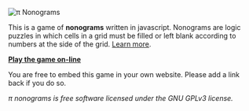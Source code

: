 ![π Nonograms](http://freenonograms.altervista.org/pinonograms.png)

This is a game of **nonograms** written in javascript.
Nonograms are logic puzzles in which cells in a grid must be filled or left blank according to numbers at the side of the grid. [Learn more](http://en.wikipedia.org/wiki/Nonogram).

**[Play the game on-line](https://domdefelice.net/pi-nonograms/)**

You are free to embed this game in your own website. Please add a link back if you do so.

_&pi; nonograms is free software licensed under the GNU GPLv3 license._

